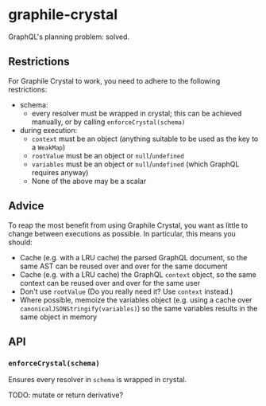 # graphile-crystal

GraphQL's planning problem: solved.

## Restrictions

For Graphile Crystal to work, you need to adhere to the following restrictions:

- schema:
  - every resolver must be wrapped in crystal; this can be achieved manually, or
    by calling `enforceCrystal(schema)`
- during execution:
  - `context` must be an object (anything suitable to be used as the key to a
    `WeakMap`)
  - `rootValue` must be an object or `null`/`undefined`
  - `variables` must be an object or `null`/`undefined` (which GraphQL requires
    anyway)
  - None of the above may be a scalar

## Advice

To reap the most benefit from using Graphile Crystal, you want as little to
change between executions as possible. In particular, this means you should:

- Cache (e.g. with a LRU cache) the parsed GraphQL document, so the same AST can
  be reused over and over for the same document
- Cache (e.g. with a LRU cache) the GraphQL `context` object, so the same
  context can be reused over and over for the same user
- Don't use `rootValue` (Do you really need it? Use `context` instead.)
- Where possible, memoize the variables object (e.g. using a cache over
  `canonicalJSONStringify(variables)`) so the same variables results in the same
  object in memory

## API

### `enforceCrystal(schema)`

Ensures every resolver in `schema` is wrapped in crystal.

TODO: mutate or return derivative?

